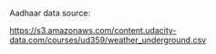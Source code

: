 Aadhaar data source:

https://s3.amazonaws.com/content.udacity-data.com/courses/ud359/weather_underground.csv
